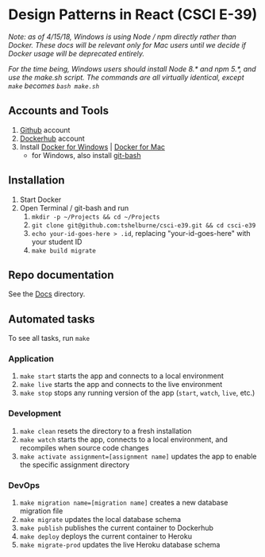 


# Design Patterns in React (CSCI E-39)

*Note: as of 4/15/18, Windows is using Node / npm directly rather than Docker. These
docs will be relevant only for Mac users until we decide if Docker usage will be
deprecated entirely.*

*For the time being, Windows users should install Node 8.\* and npm 5.\*, and use the
make.sh script. The commands are all virtually identical, except `make` becomes
`bash make.sh`*

## Accounts and Tools

1. [Github](https://github.com/) account
1. [Dockerhub](https://hub.docker.com) account
1. Install [Docker for Windows](https://www.docker.com/docker-windows) | [Docker for Mac](https://www.docker.com/docker-mac)
    - for Windows, also install [git-bash](https://git-for-windows.github.io/)

## Installation

1. Start Docker
1. Open Terminal / git-bash and run
    1. `mkdir -p ~/Projects && cd ~/Projects`
    1. `git clone git@github.com:tshelburne/csci-e39.git && cd csci-e39`
    1. `echo your-id-goes-here > .id`, replacing "your-id-goes-here" with your student ID
    1. `make build migrate`

## Repo documentation

See the [Docs](./docs) directory.

## Automated tasks

To see all tasks, run `make`

### Application

1. `make start` starts the app and connects to a local environment
1. `make live` starts the app and connects to the live environment
1. `make stop` stops any running version of the app (`start`, `watch`, `live`, etc.)

### Development

1. `make clean` resets the directory to a fresh installation
1. `make watch` starts the app, connects to a local environment, and recompiles when source code changes
1. `make activate assignment=[assignment name]` updates the app to enable the specific assignment directory

### DevOps

1. `make migration name=[migration name]` creates a new database migration file
1. `make migrate` updates the local database schema
1. `make publish` publishes the current container to Dockerhub
1. `make deploy` deploys the current container to Heroku
1. `make migrate-prod` updates the live Heroku database schema
